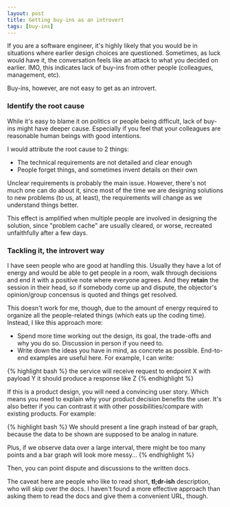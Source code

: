 ```yaml
---
layout: post
title: Getting buy-ins as an introvert
tags: [buy-ins]
---
```


If you are a software engineer, it's highly likely that you would be in situations where earlier design choices are questioned. Sometimes, as luck would have it, the conversation feels like an attack to what you decided on earlier. IMO, this indicates lack of buy-ins from other people (colleagues, management, etc).

Buy-ins, however, are not easy to get as an introvert.

### Identify the root cause

While it's easy to blame it on politics or people being difficult, lack of buy-ins might have deeper cause. Especially if you feel that your colleagues are reasonable human beings with good intentions.

I would attribute the root cause to 2 things:

- The technical requirements are not detailed and clear enough
- People forget things, and sometimes invent details on their own

Unclear requirements is probably the main issue. However, there's not much one can do about it, since most of the time we are designing solutions to new problems (to us, at least), the requirements will change as we understand things better.

This effect is amplified when multiple people are involved in designing the solution, since "problem cache" are usually cleared, or worse, recreated unfaithfully after a few days.

### Tackling it, the introvert way

I have seen people who are good at handling this. Usually they have a lot of energy and would be able to get people in a room, walk through decisions and end it with a positive note where everyone agrees. And they **retain** the session in their head, so if somebody come up and dispute, the objector's opinion/group concensus is quoted and things get resolved.

This doesn't work for me, though, due to the amount of energy required to organize all the people-related things (which eats up the coding time). Instead, I like this approach more:

- Spend more time working out the design, its goal, the trade-offs and why you do so. Discussion in person if you need to.
- Write down the ideas you have in mind, as concrete as possible. End-to-end examples are useful here. For example, I can write:

{% highlight bash %}
the service will receive request to endpoint X with payload Y
it should produce a response like Z
{% endhighlight %}

If this is a product design, you will need a convincing user story.
Which means you need to explain why your product decision benefits the user.
It's also better if you can contrast it with other possibilities/compare with existing products. For example:

{% highlight bash %}
We should present a line graph instead of bar graph, because the data
to be shown are supposed to be analog in nature.

Plus, if we observe data over a large interval, there might be
too many points and a bar graph will look more messy...
{% endhighlight %}

Then, you can point dispute and discussions to the written docs.

The caveat here are people who like to read short, **tl;dr-ish** description, who will skip over the docs. I haven't found a more effective approach than asking them to read the docs and give them a convenient URL, though.
